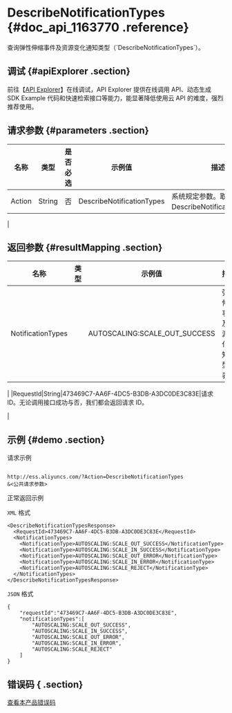 # DescribeNotificationTypes {#doc_api_1163770 .reference}

查询弹性伸缩事件及资源变化通知类型（\`DescribeNotificationTypes\`）。

## 调试 {#apiExplorer .section}

前往【[API Explorer](https://api.aliyun.com/#product=Ess&api=DescribeNotificationTypes)】在线调试，API Explorer 提供在线调用 API、动态生成 SDK Example 代码和快速检索接口等能力，能显著降低使用云 API 的难度，强烈推荐使用。

## 请求参数 {#parameters .section}

|名称|类型|是否必选|示例值|描述|
|--|--|----|---|--|
|Action|String|否|DescribeNotificationTypes|系统规定参数。取值：DescribeNotificationTypes。

 |

## 返回参数 {#resultMapping .section}

|名称|类型|示例值|描述|
|--|--|---|--|
|NotificationTypes| |AUTOSCALING:SCALE\_OUT\_SUCCESS|弹性伸缩事件及资源变化通知类型列表。

 |
|RequestId|String|473469C7-AA6F-4DC5-B3DB-A3DC0DE3C83E|请求 ID。无论调用接口成功与否，我们都会返回请求 ID。

 |

## 示例 {#demo .section}

请求示例

``` {#request_demo}

http://ess.aliyuncs.com/?Action=DescribeNotificationTypes
&<公共请求参数>

```

正常返回示例

`XML` 格式

``` {#xml_return_success_demo}
<DescribeNotificationTypesResponse>
  <RequestId>473469C7-AA6F-4DC5-B3DB-A3DC0DE3C83E</RequestId>
  <NotificationTypes>
    <NotificationType>AUTOSCALING:SCALE_OUT_SUCCESS</NotificationType>
    <NotificationType>AUTOSCALING:SCALE_IN_SUCCESS</NotificationType>
    <NotificationType>AUTOSCALING:SCALE_OUT_ERROR</NotificationType>
    <NotificationType>AUTOSCALING:SCALE_IN_ERROR</NotificationType>
    <NotificationType>AUTOSCALING:SCALE_REJECT</NotificationType>
  </NotificationTypes>
</DescribeNotificationTypesResponse>

```

`JSON` 格式

``` {#json_return_success_demo}
{
	"requestId":"473469C7-AA6F-4DC5-B3DB-A3DC0DE3C83E",
	"notificationTypes":[
		"AUTOSCALING:SCALE_OUT_SUCCESS",
		"AUTOSCALING:SCALE_IN_SUCCESS",
		"AUTOSCALING:SCALE_OUT_ERROR",
		"AUTOSCALING:SCALE_IN_ERROR",
		"AUTOSCALING:SCALE_REJECT"
	]
}
```

## 错误码 { .section}

[查看本产品错误码](https://error-center.aliyun.com/status/product/Ess)

